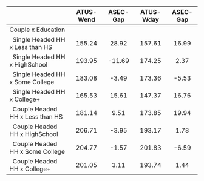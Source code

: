 
|                      |    ATUS-Wend |     ASEC-Gap |    ATUS-Wday |     ASEC-Gap |
| -------------------- | :----------: | :----------: | :----------: | :----------: |
| Couple x Education   |              |              |              |              |
| &nbsp;&nbsp;Single Headed HH x Less than HS |       155.24 |        28.92 |       157.61 |        16.99 |
| &nbsp;&nbsp;Single Headed HH x HighSchool |       193.95 |       -11.69 |       174.25 |         2.37 |
| &nbsp;&nbsp;Single Headed HH x Some College |       183.08 |        -3.49 |       173.36 |        -5.53 |
| &nbsp;&nbsp;Single Headed HH x College+ |       165.53 |        15.61 |       147.37 |        16.76 |
| &nbsp;&nbsp;Couple Headed HH x Less than HS |       181.14 |         9.51 |       173.85 |        19.94 |
| &nbsp;&nbsp;Couple Headed HH x HighSchool |       206.71 |        -3.95 |       193.17 |         1.78 |
| &nbsp;&nbsp;Couple Headed HH x Some College |       204.77 |        -1.57 |       201.83 |        -6.59 |
| &nbsp;&nbsp;Couple Headed HH x College+ |       201.05 |         3.11 |       193.74 |         1.44 |

